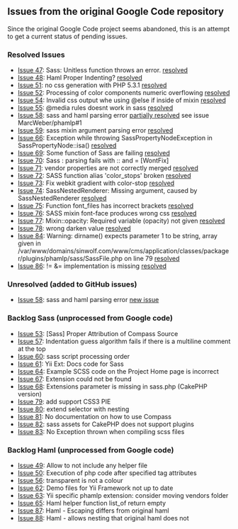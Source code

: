 ## Issues from the original Google Code repository
Since the original Google Code project seems abandoned, this is an attempt to get a current status of pending issues.

### Resolved Issues
* [Issue 47](http://code.google.com/p/phamlp/issues/detail?id=47):  Sass: Unitless function throws an error. [resolved](https://github.com/MarcWeber/phamlp/commit/aaeed17368f2fbc5b40716415e0a38f88c6b661a)
* [Issue 48](http://code.google.com/p/phamlp/issues/detail?id=48): Haml Proper Indenting? [resolved](https://github.com/MarcWeber/phamlp/commit/237b87f2b6f64bd5d6703790f9befa55a7226e6c)
* [Issue 51](http://code.google.com/p/phamlp/issues/detail?id=51): no css generation with PHP 5.3.1
[resolved](https://github.com/goncaloesteves/phamlp/commit/1d44121ac62a0f157dd1a127405421c8b56c2997)
* [Issue 52](http://code.google.com/p/phamlp/issues/detail?id=52): Processing of color components numeric overflowing [resolved](https://github.com/MarcWeber/phamlp/commit/79cc6a37f615a9cbe1dfe330bad11d5c94a4a081)
* [Issue 54](http://code.google.com/p/phamlp/issues/detail?id=54): Invalid css output whe using @else if inside of mixin
[resolved](https://github.com/goncaloesteves/phamlp/commit/5a76765e07714a4a8182010a07b1ac7b27491357)
* [Issue 55](http://code.google.com/p/phamlp/issues/detail?id=55): @media rules doesnt work in sass [resolved](https://github.com/goncaloesteves/phamlp/commit/d72da7abf243de293f97e6d04640993afb4dbb5b)
* [Issue 58](http://code.google.com/p/phamlp/issues/detail?id=58): sass and haml parsing error [partially resolved](https://github.com/MarcWeber/phamlp/commit/0758bed56f447f50d08f595e988ca866d9caa7f2) see issue MarcWeber/phamlp#1
* [Issue 59](http://code.google.com/p/phamlp/issues/detail?id=59): sass mixin argument parsing error [resolved](https://github.com/MarcWeber/phamlp/commit/be5c769002bdf0d54b039aca3a2b55ab84a7fbef)
* [Issue 66](http://code.google.com/p/phamlp/issues/detail?id=66): Exception while throwing SassPropertyNodeException in SassPropertyNode::isa()
[resolved](https://github.com/goncaloesteves/phamlp/commit/a27765550bb8c08e1de8654d92b315128b1c97b6)
* [Issue 69](http://code.google.com/p/phamlp/issues/detail?id=69): Some function of Sass are failing [resolved](https://github.com/MarcWeber/phamlp/commit/331f0b7ccebc914a9de512d79a145376a9165a1a)
* [Issue 70](http://code.google.com/p/phamlp/issues/detail?id=70): Sass : parsing fails with :: and =
[WontFix]
* [Issue 71](http://code.google.com/p/phamlp/issues/detail?id=71): vendor properties are not correctly merged [resolved](https://github.com/MarcWeber/phamlp/commit/64bc4e076a5100608a5e05d1903a96a0a3059639)
* [Issue 72](http://code.google.com/p/phamlp/issues/detail?id=72): SASS function alias 'color_stops' broken [resolved](https://github.com/MarcWeber/phamlp/commit/02b6e235117af0551089606a6fd8747ed472191b)
* [Issue 73](http://code.google.com/p/phamlp/issues/detail?id=73): Fix webkit gradient with color-stop [resolved](https://github.com/MarcWeber/phamlp/commit/64580bf819d895b10e5cc9fe6d3033c2335670f5)
* [Issue 74](http://code.google.com/p/phamlp/issues/detail?id=74): SassNestedRenderer: Missing argument, caused by SassNestedRenderer [resolved](https://github.com/MarcWeber/phamlp/commit/bf1408462be7dec6885b9a7dfe666b66f4f6a0df)
* [Issue 75](http://code.google.com/p/phamlp/issues/detail?id=75): Function font_files has incorrect brackets [resolved](https://github.com/MarcWeber/phamlp/commit/e271c2dd018dad0dfa25fa8f41b7a9b1b455abe8)
* [Issue 76](http://code.google.com/p/phamlp/issues/detail?id=76): SASS mixin font-face produces wrong css [resolved](https://github.com/goncaloesteves/phamlp/commit/d72da7abf243de293f97e6d04640993afb4dbb5b)
* [Issue 77](http://code.google.com/p/phamlp/issues/detail?id=77): Mixin::opacity: Required variable (opacity) not given
[resolved](https://github.com/goncaloesteves/phamlp/commit/73b75157c0d1b25942606b1102c6349186049bc0)
* [Issue 78](http://code.google.com/p/phamlp/issues/detail?id=78): wrong darken value [resolved](https://github.com/MarcWeber/phamlp/commit/43032beaf0d892ecfc4fd08742ca26817fbaa226)
* [Issue 84](http://code.google.com/p/phamlp/issues/detail?id=84): Warning: dirname() expects parameter 1 to be string, array given in /var/www/domains/sinwolf.com/www/cms/application/classes/packager/plugins/phamlp/sass/SassFile.php on line 79
[resolved](https://github.com/goncaloesteves/phamlp/commit/c773ce68fee427b8dc0769e53f330d6bb8ed64c6)
* [Issue 86](http://code.google.com/p/phamlp/issues/detail?id=86): != &= implementation is missing [resolved](https://github.com/MarcWeber/phamlp/commit/2b0ce57083cabd4b621a45e96e012bfe728ca229)

### Unresolved (added to GitHub issues)
* [Issue 58](http://code.google.com/p/phamlp/issues/detail?id=58): sass and haml parsing error [new issue](https://github.com/MarcWeber/phamlp/issues#issue/1)

### Backlog Sass (unprocessed from Google code)
* [Issue 53](http://code.google.com/p/phamlp/issues/detail?id=53): [Sass] Proper Attribution of Compass Source
* [Issue 57](http://code.google.com/p/phamlp/issues/detail?id=57): Indentation guess algorithm fails if there is a multiline comment at the top
* [Issue 60](http://code.google.com/p/phamlp/issues/detail?id=60): sass script processing order
* [Issue 61](http://code.google.com/p/phamlp/issues/detail?id=61): Yii Ext: Docs code for Sass
* [Issue 64](http://code.google.com/p/phamlp/issues/detail?id=64): Example SCSS code on the Project Home page is incorrect
* [Issue 67](http://code.google.com/p/phamlp/issues/detail?id=67): Extension could not be found
* [Issue 68](http://code.google.com/p/phamlp/issues/detail?id=68): Extensions parameter is missing in sass.php (CakePHP version)
* [Issue 79](http://code.google.com/p/phamlp/issues/detail?id=79): add support CSS3 PIE
* [Issue 80](http://code.google.com/p/phamlp/issues/detail?id=80): extend selector with nesting
* [Issue 81](http://code.google.com/p/phamlp/issues/detail?id=81): No documentation on how to use Compass
* [Issue 82](http://code.google.com/p/phamlp/issues/detail?id=82): sass assets for CakePHP does not support plugins
* [Issue 83](http://code.google.com/p/phamlp/issues/detail?id=83): No Exception thrown when compiling scss files

### Backlog Haml (unprocessed from Google code)
* [Issue 49](http://code.google.com/p/phamlp/issues/detail?id=49): Allow to not include any helper file
* [Issue 50](http://code.google.com/p/phamlp/issues/detail?id=50): Execution of php code after specified tag attributes
* [Issue 56](http://code.google.com/p/phamlp/issues/detail?id=56): transparent is not a colour
* [Issue 62](http://code.google.com/p/phamlp/issues/detail?id=62): Demo files for Yii Framework not up to date
* [Issue 63](http://code.google.com/p/phamlp/issues/detail?id=63): Yii specific phamlp extension: consider moving vendors folder
* [Issue 65](http://code.google.com/p/phamlp/issues/detail?id=65): Haml helper function list_of return empty
* [Issue 87](http://code.google.com/p/phamlp/issues/detail?id=87): Haml - Escaping differs from original haml
* [Issue 88](http://code.google.com/p/phamlp/issues/detail?id=88): Haml - allows nesting that original haml does not
